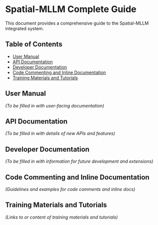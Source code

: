 # Spatial-MLLM Complete Guide

This document provides a comprehensive guide to the Spatial-MLLM integrated system.

## Table of Contents

- [User Manual](#user-manual)
- [API Documentation](#api-documentation)
- [Developer Documentation](#developer-documentation)
- [Code Commenting and Inline Documentation](#code-commenting-and-inline-documentation)
- [Training Materials and Tutorials](#training-materials-and-tutorials)

## User Manual

*(To be filled in with user-facing documentation)*

## API Documentation

*(To be filled in with details of new APIs and features)*

## Developer Documentation

*(To be filled in with information for future development and extensions)*

## Code Commenting and Inline Documentation

*(Guidelines and examples for code comments and inline docs)*

## Training Materials and Tutorials

*(Links to or content of training materials and tutorials)*

